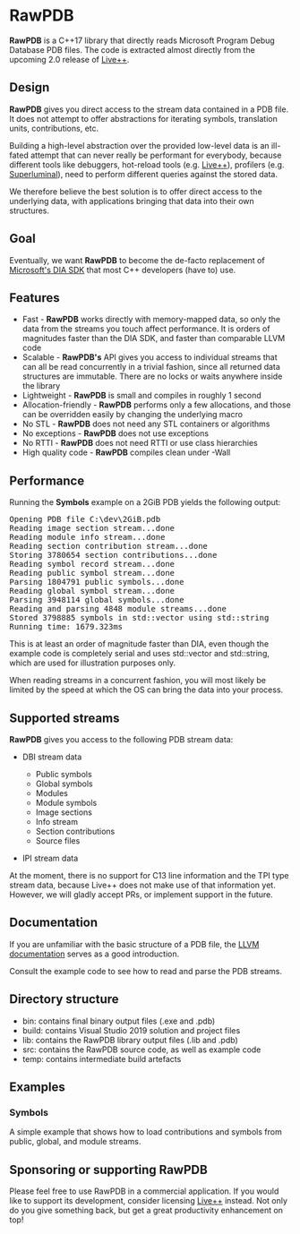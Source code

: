 # RawPDB

**RawPDB** is a C++17 library that directly reads Microsoft Program Debug Database PDB files. The code is extracted almost directly from the upcoming 2.0 release of <a href="https://liveplusplus.tech/">Live++</a>.

## Design

**RawPDB** gives you direct access to the stream data contained in a PDB file. It does not attempt to offer abstractions for iterating symbols, translation units, contributions, etc.

Building a high-level abstraction over the provided low-level data is an ill-fated attempt that can never really be performant for everybody, because different tools like debuggers, hot-reload tools (e.g. <a href="https://liveplusplus.tech/">Live++</a>), profilers (e.g. <a href="https://superluminal.eu/">Superluminal</a>), need to perform different queries against the stored data.

We therefore believe the best solution is to offer direct access to the underlying data, with applications bringing that data into their own structures.

## Goal

Eventually, we want **RawPDB** to become the de-facto replacement of <a href="https://docs.microsoft.com/en-us/visualstudio/debugger/debug-interface-access/debug-interface-access-sdk">Microsoft's DIA SDK</a> that most C++ developers (have to) use.

## Features

* Fast - **RawPDB** works directly with memory-mapped data, so only the data from the streams you touch affect performance. It is orders of magnitudes faster than the DIA SDK, and faster than comparable LLVM code
* Scalable - **RawPDB's** API gives you access to individual streams that can all be read concurrently in a trivial fashion, since all returned data structures are immutable. There are no locks or waits anywhere inside the library
* Lightweight - **RawPDB** is small and compiles in roughly 1 second
* Allocation-friendly - **RawPDB** performs only a few allocations, and those can be overridden easily by changing the underlying macro
* No STL - **RawPDB** does not need any STL containers or algorithms
* No exceptions - **RawPDB** does not use exceptions
* No RTTI - **RawPDB** does not need RTTI or use class hierarchies
* High quality code - **RawPDB** compiles clean under -Wall

## Performance

Running the **Symbols** example on a 2GiB PDB yields the following output:

<pre>
Opening PDB file C:\dev\2GiB.pdb
Reading image section stream...done
Reading module info stream...done
Reading section contribution stream...done
Storing 3780654 section contributions...done
Reading symbol record stream...done
Reading public symbol stream...done
Parsing 1804791 public symbols...done
Reading global symbol stream...done
Parsing 3948114 global symbols...done
Reading and parsing 4848 module streams...done
Stored 3798885 symbols in std::vector using std::string
Running time: 1679.323ms
</pre>

This is at least an order of magnitude faster than DIA, even though the example code is completely serial and uses std::vector and std::string, which are used for illustration purposes only.

When reading streams in a concurrent fashion, you will most likely be limited by the speed at which the OS can bring the data into your process.

## Supported streams

**RawPDB** gives you access to the following PDB stream data:

* DBI stream data
	* Public symbols
	* Global symbols
	* Modules
	* Module symbols
	* Image sections
	* Info stream
	* Section contributions
	* Source files

* IPI stream data

At the moment, there is no support for C13 line information and the TPI type stream data, because Live++ does not make use of that information yet. However, we will gladly accept PRs, or implement support in the future.

## Documentation

If you are unfamiliar with the basic structure of a PDB file, the <a href="https://llvm.org/docs/PDB/index.html">LLVM documentation</a> serves as a good introduction.

Consult the example code to see how to read and parse the PDB streams.

## Directory structure

* bin: contains final binary output files (.exe and .pdb)
* build: contains Visual Studio 2019 solution and project files
* lib: contains the RawPDB library output files (.lib and .pdb)
* src: contains the RawPDB source code, as well as example code
* temp: contains intermediate build artefacts

## Examples

### Symbols

A simple example that shows how to load contributions and symbols from public, global, and module streams.

## Sponsoring or supporting RawPDB

Please feel free to use RawPDB in a commercial application. If you would like to support its development, consider licensing <a href="https://liveplusplus.tech/">Live++</a> instead. Not only do you give something back, but get a great productivity enhancement on top!
